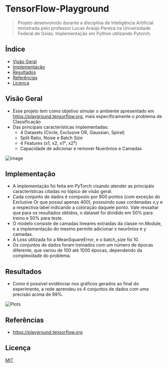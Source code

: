 # TensorFlow-Playground
> Projeto desenvolvido durante a disciplina de Inteligência Artificial ministrada pelo professor Lucas Araújo Pereira na Universidade Federal de Goiás. Implementação em Python utilizando Pytorch. 

## Índice

- [Visão Geral](#visão-geral)
- [Implementação](#implementação)
- [Resultados](#resultados)
- [Referências](#referências)
- [Licença](#licença)

## Visão Geral

* Esse projeto tem como objetivo simular o ambiente apresentado em https://playground.tensorflow.org, mais especificamente o problema de Classificação
* Das principais características implementadas:
  * 4 Datasets (Circle, Exclusive OR, Gaussian, Spiral)
  * Split Ratio, Noise e Batch Size
  * 4 Features (x1, x2, x1², x2²)
  * Capacidade de adicionar e remover Nuerônios e Camadas
    
 ![image](https://github.com/makucas/TensorFlow-Playground/assets/46076494/6f097744-3928-4d70-a2d4-11e7d45bbb4f)


## Implementação

* A implementação foi feita em PyTorch visando atender as principáis características citadas no tópico de visão geral.
* Cada conjunto de dados é composto por 800 pontos (com exceção do Exclusive Or que possui apenas 400), possuindo suas cordenadas x,y e a respectiva label indicando a coloração daquele ponto. Vale ressaltar que para os resultados obtidos, o dataset foi dividido em 50% para treino e 50% para teste. 
* O modelo consiste de camadas lineares extraídas da classe nn.Module, e a implementação do mesmo permite adicionar x neurônios e y camadas.
* A Loss utilizada foi a MeanSquareError, e o batch_size foi 10.
* Os conjuntos de dados foram treinados com um número de épocas diferente, que variou de 100 até 1000 épocas, dependendo da complexidade do problema.
  
## Resultados

* Como é possível evidênciar nos gráficos gerados ao final do experimento, a rede aprendeu os 4 conjuntos de dados com uma precisão acima de 99%.
  
![Plots](https://github.com/makucas/TensorFlow-Playground/assets/46076494/c48e1e42-ebda-4d81-8b25-4595e418fbd3)

## Referências
* https://playground.tensorflow.org

## Licença
[MIT](https://choosealicense.com/licenses/mit/)

